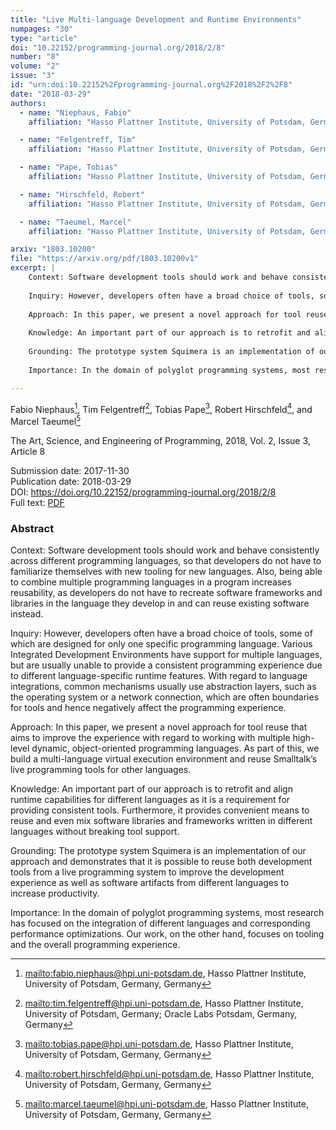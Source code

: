 ```yaml
---
title: "Live Multi-language Development and Runtime Environments"
numpages: "30"
type: "article"
doi: "10.22152/programming-journal.org/2018/2/8"
number: "8"
volume: "2"
issue: "3"
id: "urn:doi:10.22152%2Fprogramming-journal.org%2F2018%2F2%2F8"
date: "2018-03-29"
authors: 
  - name: "Niephaus, Fabio"
    affiliation: "Hasso Plattner Institute, University of Potsdam, Germany, Germany"

  - name: "Felgentreff, Tim"
    affiliation: "Hasso Plattner Institute, University of Potsdam, Germany; Oracle Labs Potsdam, Germany, Germany"

  - name: "Pape, Tobias"
    affiliation: "Hasso Plattner Institute, University of Potsdam, Germany, Germany"

  - name: "Hirschfeld, Robert"
    affiliation: "Hasso Plattner Institute, University of Potsdam, Germany, Germany"

  - name: "Taeumel, Marcel"
    affiliation: "Hasso Plattner Institute, University of Potsdam, Germany, Germany"

arxiv: "1803.10200"
file: "https://arxiv.org/pdf/1803.10200v1"
excerpt: |
    Context: Software development tools should work and behave consistently across different programming languages, so that developers do not have to familiarize themselves with new tooling for new languages. Also, being able to combine multiple programming languages in a program increases reusability, as developers do not have to recreate software frameworks and libraries in the language they develop in and can reuse existing software instead.
    
    Inquiry: However, developers often have a broad choice of tools, some of which are designed for only one specific programming language. Various Integrated Development Environments have support for multiple languages, but are usually unable to provide a consistent programming experience due to different language-specific runtime features. With regard to language integrations, common mechanisms usually use abstraction layers, such as the operating system or a network connection, which are often boundaries for tools and hence negatively affect the programming experience.
    
    Approach: In this paper, we present a novel approach for tool reuse that aims to improve the experience with regard to working with multiple high-level dynamic, object-oriented programming languages. As part of this, we build a multi-language virtual execution environment and reuse Smalltalk’s live programming tools for other languages.
    
    Knowledge: An important part of our approach is to retrofit and align runtime capabilities for different languages as it is a requirement for providing consistent tools. Furthermore, it provides convenient means to reuse and even mix software libraries and frameworks written in different languages without breaking tool support.
    
    Grounding: The prototype system Squimera is an implementation of our approach and demonstrates that it is possible to reuse both development tools from a live programming system to improve the development experience as well as software artifacts from different languages to increase productivity.
    
    Importance: In the domain of polyglot programming systems, most research has focused on the integration of different languages and corresponding performance optimizations. Our work, on the other hand, focuses on tooling and the overall programming experience.

---
```

Fabio Niephaus[^1], Tim Felgentreff[^2], Tobias Pape[^3], Robert Hirschfeld[^4], and Marcel Taeumel[^5]

The Art, Science, and Engineering of Programming, 2018, Vol. 2, Issue 3, Article 8

Submission date: 2017-11-30  
Publication date: 2018-03-29  
DOI: <https://doi.org/10.22152/programming-journal.org/2018/2/8>  
Full text: [PDF](https://arxiv.org/pdf/1803.10200v1)  


### Abstract

Context: Software development tools should work and behave consistently across different programming languages, so that developers do not have to familiarize themselves with new tooling for new languages. Also, being able to combine multiple programming languages in a program increases reusability, as developers do not have to recreate software frameworks and libraries in the language they develop in and can reuse existing software instead.

Inquiry: However, developers often have a broad choice of tools, some of which are designed for only one specific programming language. Various Integrated Development Environments have support for multiple languages, but are usually unable to provide a consistent programming experience due to different language-specific runtime features. With regard to language integrations, common mechanisms usually use abstraction layers, such as the operating system or a network connection, which are often boundaries for tools and hence negatively affect the programming experience.

Approach: In this paper, we present a novel approach for tool reuse that aims to improve the experience with regard to working with multiple high-level dynamic, object-oriented programming languages. As part of this, we build a multi-language virtual execution environment and reuse Smalltalk’s live programming tools for other languages.

Knowledge: An important part of our approach is to retrofit and align runtime capabilities for different languages as it is a requirement for providing consistent tools. Furthermore, it provides convenient means to reuse and even mix software libraries and frameworks written in different languages without breaking tool support.

Grounding: The prototype system Squimera is an implementation of our approach and demonstrates that it is possible to reuse both development tools from a live programming system to improve the development experience as well as software artifacts from different languages to increase productivity.

Importance: In the domain of polyglot programming systems, most research has focused on the integration of different languages and corresponding performance optimizations. Our work, on the other hand, focuses on tooling and the overall programming experience.


[^1]: <mailto:fabio.niephaus@hpi.uni-potsdam.de>, Hasso Plattner Institute, University of Potsdam, Germany, Germany
[^2]: <mailto:tim.felgentreff@hpi.uni-potsdam.de>, Hasso Plattner Institute, University of Potsdam, Germany; Oracle Labs Potsdam, Germany, Germany
[^3]: <mailto:tobias.pape@hpi.uni-potsdam.de>, Hasso Plattner Institute, University of Potsdam, Germany, Germany
[^4]: <mailto:robert.hirschfeld@hpi.uni-potsdam.de>, Hasso Plattner Institute, University of Potsdam, Germany, Germany
[^5]: <mailto:marcel.taeumel@hpi.uni-potsdam.de>, Hasso Plattner Institute, University of Potsdam, Germany, Germany
